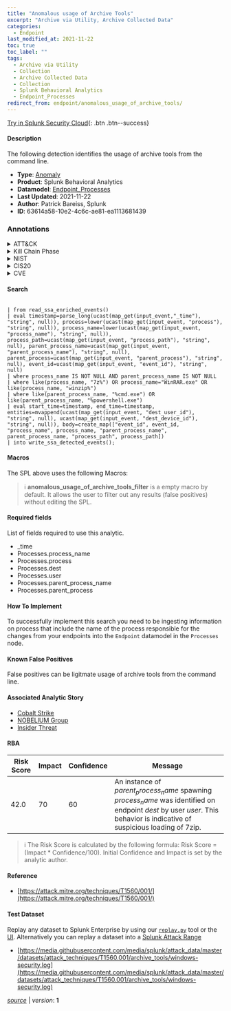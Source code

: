 ```yaml
---
title: "Anomalous usage of Archive Tools"
excerpt: "Archive via Utility, Archive Collected Data"
categories:
  - Endpoint
last_modified_at: 2021-11-22
toc: true
toc_label: ""
tags:
  - Archive via Utility
  - Collection
  - Archive Collected Data
  - Collection
  - Splunk Behavioral Analytics
  - Endpoint_Processes
redirect_from: endpoint/anomalous_usage_of_archive_tools/
---
```




[Try in Splunk Security Cloud](https://www.splunk.com/en_us/cyber-security.html){: .btn .btn--success}

#### Description

The following detection identifies the usage of archive tools from the command line.

- **Type**: [Anomaly](https://github.com/splunk/security_content/wiki/Detection-Analytic-Types)
- **Product**: Splunk Behavioral Analytics
- **Datamodel**: [Endpoint_Processes](https://docs.splunk.com/Documentation/CIM/latest/User/EndpointProcesses)
- **Last Updated**: 2021-11-22
- **Author**: Patrick Bareiss, Splunk
- **ID**: 63614a58-10e2-4c6c-ae81-ea1113681439

### Annotations
<details>
  <summary>ATT&CK</summary>

<div markdown="1">

#### [ATT&CK](https://attack.mitre.org/)

| ID          | Technique   | Tactic         |
| ----------- | ----------- |--------------- |
| [T1560.001](https://attack.mitre.org/techniques/T1560/001/) | Archive via Utility | Collection |

| [T1560](https://attack.mitre.org/techniques/T1560/) | Archive Collected Data | Collection |

</div>
</details>


<details>
  <summary>Kill Chain Phase</summary>

<div markdown="1">

* Exploitation


</div>
</details>


<details>
  <summary>NIST</summary>

<div markdown="1">



</div>
</details>

<details>
  <summary>CIS20</summary>

<div markdown="1">



</div>
</details>

<details>
  <summary>CVE</summary>

<div markdown="1">


</div>
</details>


#### Search

```

| from read_ssa_enriched_events() 
| eval timestamp=parse_long(ucast(map_get(input_event,"_time"), "string", null)), process=lower(ucast(map_get(input_event, "process"), "string", null)), process_name=lower(ucast(map_get(input_event, "process_name"), "string", null)), process_path=ucast(map_get(input_event, "process_path"), "string", null), parent_process_name=ucast(map_get(input_event, "parent_process_name"), "string", null), parent_process=ucast(map_get(input_event, "parent_process"), "string", null), event_id=ucast(map_get(input_event, "event_id"), "string", null) 
| where process_name IS NOT NULL AND parent_process_name IS NOT NULL 
| where like(process_name, "7z%") OR process_name="WinRAR.exe" OR like(process_name, "winzip%") 
| where like(parent_process_name, "%cmd.exe") OR like(parent_process_name, "%powershell.exe") 
| eval start_time=timestamp, end_time=timestamp, entities=mvappend(ucast(map_get(input_event, "dest_user_id"), "string", null), ucast(map_get(input_event, "dest_device_id"), "string", null)), body=create_map(["event_id", event_id, "process_name", process_name, "parent_process_name", parent_process_name, "process_path", process_path]) 
| into write_ssa_detected_events();
```

#### Macros
The SPL above uses the following Macros:

> :information_source:
> **anomalous_usage_of_archive_tools_filter** is a empty macro by default. It allows the user to filter out any results (false positives) without editing the SPL.



#### Required fields
List of fields required to use this analytic.
* _time
* Processes.process_name
* Processes.process
* Processes.dest
* Processes.user
* Processes.parent_process_name
* Processes.parent_process



#### How To Implement
To successfully implement this search you need to be ingesting information on process that include the name of the process responsible for the changes from your endpoints into the `Endpoint` datamodel in the `Processes` node.
#### Known False Positives
False positives can be ligitmate usage of archive tools from the command line.

#### Associated Analytic Story
* [Cobalt Strike](/stories/cobalt_strike)
* [NOBELIUM Group](/stories/nobelium_group)
* [Insider Threat](/stories/insider_threat)




#### RBA

| Risk Score  | Impact      | Confidence   | Message      |
| ----------- | ----------- |--------------|--------------|
| 42.0 | 70 | 60 | An instance of $parent_process_name$ spawning $process_name$ was identified on endpoint $dest$ by user $user$. This behavior is indicative of suspicious loading of 7zip. |


> :information_source:
> The Risk Score is calculated by the following formula: Risk Score = (Impact * Confidence/100). Initial Confidence and Impact is set by the analytic author.


#### Reference

* [https://attack.mitre.org/techniques/T1560/001/](https://attack.mitre.org/techniques/T1560/001/)



#### Test Dataset
Replay any dataset to Splunk Enterprise by using our [`replay.py`](https://github.com/splunk/attack_data#using-replaypy) tool or the [UI](https://github.com/splunk/attack_data#using-ui).
Alternatively you can replay a dataset into a [Splunk Attack Range](https://github.com/splunk/attack_range#replay-dumps-into-attack-range-splunk-server)

* [https://media.githubusercontent.com/media/splunk/attack_data/master/datasets/attack_techniques/T1560.001/archive_tools/windows-security.log](https://media.githubusercontent.com/media/splunk/attack_data/master/datasets/attack_techniques/T1560.001/archive_tools/windows-security.log)



[*source*](https://github.com/splunk/security_content/tree/develop/detections/endpoint/anomalous_usage_of_archive_tools.yml) \| *version*: **1**